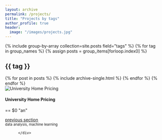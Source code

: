 ```yaml
---
layout: archive
permalink: /projects/
title: "Projects by tags"
author_profile: true
header: 
  image: "/images/projects.jpg"
---
```

{% include group-by-array collection=site.posts field="tags" %}
{% for tag in group_names %}
  {% assign posts = group_items[forloop.index0] %}
  <h2 id="{{ tag | slugify }}" class="archive__subtitle">{{ tag }}</h2>
  {% for post in posts %}
    {% include archive-single.html %}
  {% endfor %}
{% endfor %}

<div class ="project-deck">
  <div class ="project-image">
  <img class ="project-deck-top" src = "" alt = "University Home Pricing">
        <div class ="project-block">
        <h4 class = "card-title"> University Home Pricing</h4>
             <p class ="project-text"> == $0
               "an"
             </p>
			 </div>
        <div class ="project-buttons">
           <a href="https://veerendrababum.github.io/datapreparation/" target = "_blank" class ="btn btn-primary">previous section</a>
         </div>
        <div class ="project-footer">
             <small class ="text-muted">data analysis, machine learning</small>
          </div>

          </div>
</div>